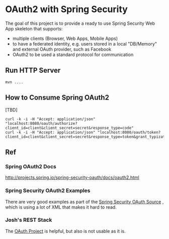 # OAuth2 with Spring Security
The goal of this project is to provide a ready to use Spring Security Web App skeleton that supports:
- multiple clients (Browser, Web Apps, Mobile Apps)
- to have a federated identity, e.g. users stored in a local "DB/Memory" and external OAuth provider, such as Facebook 
- OAuth2 to be used a standard protocol for communication 

## Run HTTP Server
	
	mvn ....


## How to Consume Spring OAuth2
[TBD]

	curl -k -i -H "Accept: application/json" "localhost:8080/oauth/authorize?client_id=client&client_secret=secret&response_type=code"
	curl -k -i -H "Accept: application/json" "localhost:8080/oauth/token?client_id=client&client_secret=secret&response_type=token&grant_typization_code&code="


## Ref
### Spring OAuth2 Docs
http://projects.spring.io/spring-security-oauth/docs/oauth2.html

### Spring Security OAuth2 Examples
There are very good examples as part of the [Spring Security OAuth Source](https://github.com/spring-projects/spring-security-oauth/tree/master/samples/oauth2)
, which is using a lot of XML that makes it hard to read.

### Josh's REST Stack
The [OAuth Project](https://github.com/joshlong/the-spring-rest-stack/tree/master/code/web/oauth) is helpful, but also is not usable as it is.